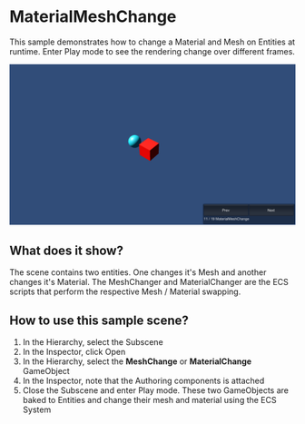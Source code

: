 # MaterialMeshChange

This sample demonstrates how to change a Material and Mesh on Entities at runtime. Enter Play mode to see the rendering change over different frames.

<img src="../../../../READMEimages/MaterialMeshChange.PNG" width="600">

## What does it show?

The scene contains two entities. One changes it's Mesh and another changes it's Material. The MeshChanger and MaterialChanger are the ECS scripts that perform the respective Mesh / Material swapping.

## How to use this sample scene?

1. In the Hierarchy, select the Subscene
2. In the Inspector, click Open
3. In the Hierarchy, select the **MeshChange** or **MaterialChange** GameObject
4. In the Inspector, note that the Authoring components is attached
5. Close the Subscene and enter Play mode. These two GameObjects are baked to Entities and change their mesh and material using the ECS System
